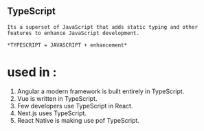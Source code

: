 ## TypeScript
    Its a superset of JavaScript that adds static typing and other features to enhance JavaScript development.

    *TYPESCRIPT = JAVASCRIPT + enhancement*
# used in : 
 1) Angular a modern framework is built entirely in TypeScript.
 2) Vue is written in TypeScript.
 3) Few developers use TypeScript in React.
 4) Next.js uses TypeScript.
 5) React Native is making use pof TypeScript.